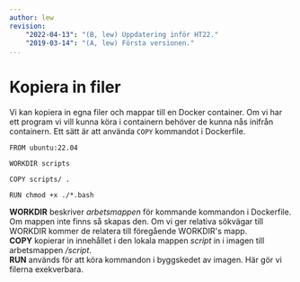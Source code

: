 ```yaml
---
author: lew
revision:
    "2022-04-13": "(B, lew) Uppdatering inför HT22."
    "2019-03-14": "(A, lew) Första versionen."
...
```

Kopiera in filer
=======================

Vi kan kopiera in egna filer och mappar till en Docker container. Om vi har ett program vi vill kunna köra i containern behöver de kunna nås inifrån containern. Ett sätt är att använda `COPY` kommandot i Dockerfile.

```
FROM ubuntu:22.04

WORKDIR scripts

COPY scripts/ .

RUN chmod +x ./*.bash
```

**WORKDIR** beskriver *arbetsmappen* för kommande kommandon i Dockerfile. Om mappen inte finns så skapas den. Om vi ger relativa sökvägar till WORKDIR kommer de relatera till föregående WORKDIR's mapp.  
**COPY** kopierar in innehållet i den lokala mappen *script* in i imagen till arbetsmappen */script*.  
**RUN** används för att köra kommandon i byggskedet av imagen. Här gör vi filerna exekverbara.
